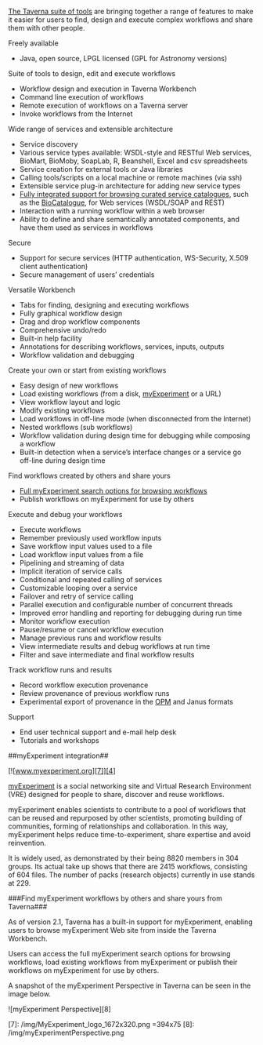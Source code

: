 [The Taverna suite of tools][1] are bringing together a range of features to make it easier for users to find, design and execute complex workflows and share them with other people.

Freely available

  - Java, open source, LPGL licensed (GPL for Astronomy versions)

Suite of tools to design, edit and execute workflows

  - Workflow design and execution in Taverna Workbench
  - Command line execution of workflows
  - Remote execution of workflows on a Taverna server
  - Invoke workflows from the Internet

Wide range of services and extensible architecture

  - Service discovery
  - Various service types available: WSDL-style and RESTful Web services, BioMart, BioMoby, SoapLab, R, 
         Beanshell, Excel and csv spreadsheets
  - Service creation for external tools or Java libraries
  - Calling tools/scripts on a local machine or remote machines (via ssh)
  - Extensible service plug-in architecture for adding new service types
  - [Fully integrated support for browsing curated service catalogues][2], 
         such as the [BioCatalogue][3], for Web services (WSDL/SOAP and REST)
  - Interaction with a running workflow within a web browser
  - Ability to define and share semantically annotated components, and have them used as services in workflows

Secure

  - Support for secure services (HTTP authentication, WS-Security, X.509 client authentication)
  - Secure management of users’ credentials

Versatile Workbench

  - Tabs for finding, designing and executing workflows
  - Fully graphical workflow design
  - Drag and drop workflow components
  - Comprehensive undo/redo
  - Built-in help facility
  - Annotations for describing workflows, services, inputs, outputs
  - Workflow validation and debugging

Create your own or start from existing workflows

  - Easy design of new workflows
  - Load existing workflows (from a disk, [myExperiment][4] or a URL)
  - View workflow layout and logic
  - Modify existing workflows
  - Load workflows in off-line mode (when disconnected from the Internet)
  - Nested workflows (sub workflows)
  - Workflow validation during design time for debugging while composing a workflow
  - Built-in detection when a service’s interface changes or a service go off-line during design time

Find workflows created by others and share yours

  - [Full myExperiment search options for browsing workflows][5]
  - Publish workflows on myExperiment for use by others

Execute and debug your workflows

  - Execute workflows
  - Remember previously used workflow inputs
  - Save workflow input values used to a file
  - Load workflow input values from a file
  - Pipelining and streaming of data
  - Implicit iteration of service calls
  - Conditional and repeated calling of services
  - Customizable looping over a service
  - Failover and retry of service calling
  - Parallel execution and configurable number of concurrent threads
  - Improved error handling and reporting for debugging during run time
  - Monitor workflow execution
  - Pause/resume or cancel workflow execution
  - Manage previous runs and workflow results
  - View intermediate results and debug workflows at run time
  - Filter and save intermediate and final workflow results

Track workflow runs and results

  - Record workflow execution provenance
  - Review provenance of previous workflow runs
  - Experimental export of provenance in the [OPM][6] and Janus formats

Support

  - End user technical support and e-mail help desk
  - Tutorials and workshops

##myExperiment integration##

[![www.myexperiment.org][7]][4]

[myExperiment][4] is a social networking site and Virtual Research Environment (VRE) designed for people to share, discover and reuse workflows.

myExperiment enables scientists to contribute to a pool of workflows that can be reused and repurposed by other scientists, promoting building of communities, forming of relationships and collaboration. In this way, myExperiment helps reduce time-to-experiment, share expertise and avoid reinvention.

It is widely used, as demonstrated by their being 8820 members in 304 groups. Its actual take up shows that there are 2415 workflows, consisting of 604 files. The number of packs (research objects) currently in use stands at 229.

###Find myExperiment workflows by others and share yours from Taverna###

As of version 2.1, Taverna has a built-in support for myExperiment, enabling users to browse myExperiment Web site from inside the Taverna Workbench.

Users can access the full myExperiment search options for browsing workflows, load existing workflows from myExperiment or publish their workflows on myExperiment for use by others.

A snapshot of the myExperiment Perspective in Taverna can be seen in the image below.

![myExperiment Perspective][8]


  [1]: /introduction/
  [2]: /introduction/taverna-features/biocatalogue-integration/
  [3]: http://www.biocatalogue.org/
  [4]: http://www.myexperiment.org/
  [5]: /introduction/taverna-features/myexperiment-integration/
  [6]: http://openprovenance.org/
  [7]: /img/MyExperiment_logo_1672x320.png =394x75
  [8]: /img/myExperimentPerspective.png